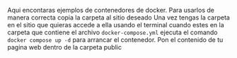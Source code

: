 Aqui encontaras ejemplos de contenedores de docker.
Para usarlos de manera correcta copia la carpeta al sitio deseado
Una vez tengas la carpeta en el sitio que quieras accede a ella usando el terminal
cuando estes en la carpeta que contiene el archivo `docker-compose.yml`
ejecuta el comando `docker compose up -d` para arrancar el contenedor.
Pon el contenido de tu pagina web dentro de la carpeta public